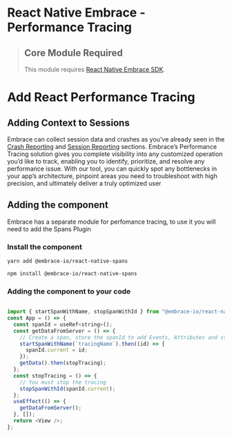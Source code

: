 # React Native Embrace - Performance Tracing

> ## Core Module Required
>
> This module requires [React Native Embrace SDK](https://www.npmjs.com/package/@embrace-io/react-native).

# Add React Performance Tracing

## Adding Context to Sessions

Embrace can collect session data and crashes as you've already seen in the [Crash Reporting](https://embrace.io/docs/react-native/integration/crash-reporting) and [Session Reporting](https://embrace.io/docs/react-native/integration/session-reporting) sections.
Embrace’s Performance Tracing solution gives you complete visibility into any customized operation you’d like to track, enabling you to identify, prioritize, and resolve any performance issue. With our tool, you can quickly spot any bottlenecks in your app’s architecture, pinpoint areas you need to troubleshoot with high precision, and ultimately deliver a truly optimized user

## Adding the component

Embrace has a separate module for perfomance tracing, to use it you will need to add the Spans Plugin

### Install the component

```sh
yarn add @embrace-io/react-native-spans
```

```sh
npm install @embrace-io/react-native-spans
```

### Adding the component to your code

```javascript

import { startSpanWithName, stopSpanWithId } from "@embrace-io/react-native-spans";
const App = () => {
  const spanId = useRef<string>();
  const getDataFromServer = () => {
    // Create a span, store the spanId to add Events, Attributes and stop the span
    startSpanWithName(`tracingName`).then((id) => {
      spanId.current = id;
    });
    getData().then(stopTracing);
  };
  const stopTracing = () => {
    // You must stop the tracing
    stopSpanWithId(spanId.current);
  };
  useEffect(() => {
    getDataFromServer();
  }, []);
  return <View />;
};
```
